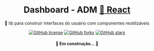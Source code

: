 <h1 align="center">
    Dashboard - ADM
    <a href="https://pt-br.reactjs.org/">🔗 React</a>
</h1>
<p align="center">🚀 lib para construir interfaces do usuário com componentes reutilizáveis</p>

<div align="center">
    <a href="https://github.com/DiegoVaz/dashboard"><img alt="GitHub license" src="https://img.shields.io/github/license/DiegoVaz/dashboard"></a>
    <a href="https://github.com/DiegoVaz/dashboard/network"><img alt="GitHub forks" src="https://img.shields.io/github/forks/DiegoVaz/dashboard"></a>
    <a href="https://github.com/DiegoVaz/dashboard/stargazers"><img alt="GitHub stars" src="https://img.shields.io/github/stars/DiegoVaz/dashboard"></a>
</div>

<h4 align="center"> 
	🚧 Em construção...  🚧
</h4>
